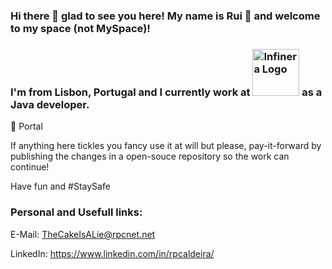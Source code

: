 
### Hi there 👋 glad to see you here! My name is Rui :boy: and welcome to my space (not MySpace)!
### I'm from Lisbon, Portugal and I currently work at <a href="https://www.infinera.com"><img src="https://www.infinera.com/wp-content/uploads/logo-header.png.webp" alt="Infinera Logo" width="75"/></a> as a Java developer.


:cake: Portal

If anything here tickles you fancy use it at will but please, pay-it-forward by publishing the changes in a open-souce repository so the work can continue!

Have fun and #StaySafe

### Personal and Usefull links:
E-Mail: TheCakeIsALie@rpcnet.net

LinkedIn: https://www.linkedin.com/in/rpcaldeira/

